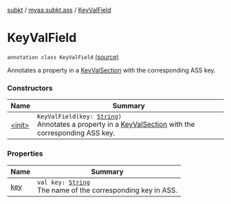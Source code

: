 [subkt](../../index.md) / [myaa.subkt.ass](../index.md) / [KeyValField](./index.md)

# KeyValField

`annotation class KeyValField` [(source)](https://github.com/Myaamori/SubKt/blob/0.1.8/src/main/kotlin/myaa/subkt/ass/parser.kt#L622)

Annotates a property in a [KeyValSection](../-key-val-section/index.md) with the corresponding ASS key.

### Constructors

| Name | Summary |
|---|---|
| [&lt;init&gt;](-init-.md) | `KeyValField(key: `[`String`](https://kotlinlang.org/api/latest/jvm/stdlib/kotlin/-string/index.html)`)`<br>Annotates a property in a [KeyValSection](../-key-val-section/index.md) with the corresponding ASS key. |

### Properties

| Name | Summary |
|---|---|
| [key](key.md) | `val key: `[`String`](https://kotlinlang.org/api/latest/jvm/stdlib/kotlin/-string/index.html)<br>The name of the corresponding key in ASS. |
